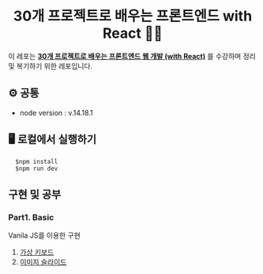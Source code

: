 <h1 align="center">30개 프로젝트로 배우는 프론트엔드 with React 🧑‍💻</h1>

이 레포는 **[30개 프로젝트로 배우는 프론트엔드 웹 개발 (with React)](https://fastcampus.co.kr/dev_online_fefinal)** 를 수강하며 정리 및 복기하기 위한 레포입니다.

## ⚙️ 공통
- node version : v.14.18.1

## 🖥 로컬에서 실행하기
```shell
  $npm install
  $npm run dev
```

## 구현 및 공부

### Part1. Basic
Vanila JS를 이용한 구현

1. [가상 키보드](https://github.com/JewonYeon/30-react-project-fastcampus/tree/master/Part1/1.virtual-keyboard)
2. [이미지 슬라이드](https://github.com/JewonYeon/30-react-project-fastcampus/tree/master/Part1/2.image-slider)
